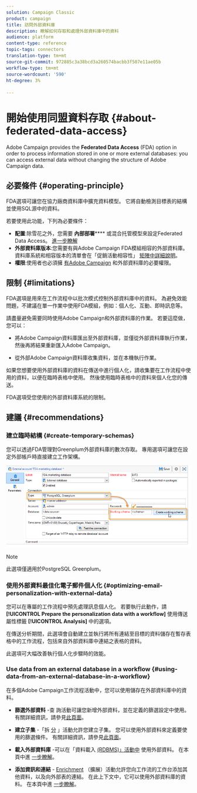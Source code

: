 ```yaml
---
solution: Campaign Classic
product: campaign
title: 訪問外部資料庫
description: 瞭解如何存取和處理外部資料庫中的資料
audience: platform
content-type: reference
topic-tags: connectors
translation-type: tm+mt
source-git-commit: 972885c3a38bcd3a260574bacbb3f507e11ae05b
workflow-type: tm+mt
source-wordcount: '590'
ht-degree: 3%

---
```



# 開始使用同盟資料存取 {#about-federated-data-access}

Adobe Campaign provides the **Federated Data Access** (FDA) option in order to process information stored in one or more external databases: you can access external data without changing the structure of Adobe Campaign data.

## 必要條件 {#operating-principle}

FDA選項可讓您在協力廠商資料庫中擴充資料模型。 它將自動檢測目標表的結構並使用SQL源中的資料。

若要使用此功能，下列為必要條件：

* **配置**:除雪花之外，您需要 **內部部署****** 或混合托管模型來設定Federated Data Access。 [進一步瞭解](../../installation/using/hosting-models.md)
* **外部資料庫版本**:您需要有與Adobe Campaign FDA模組相容的外部資料庫。 資料庫系統和相容版本的清單會在「促銷活動相容性」 [矩陣中詳細說明](../../rn/using/compatibility-matrix.md#FederatedDataAccessFDA)。
* **權限**:使用者也必須擁 [有Adobe Campaign](../../installation/using/remote-database-access-rights.md) 和外部資料庫的必要權限。

## 限制 {#limitations}

FDA選項是用來在工作流程中以批次模式控制外部資料庫中的資料。 為避免效能問題，不建議在單一作業中使用FDA模組，例如：個人化、互動、即時訊息等。

請盡量避免需要同時使用Adobe Campaign和外部資料庫的作業。 若要這麼做，您可以：

* 將Adobe Campaign資料庫匯出至外部資料庫，並僅從外部資料庫執行作業，然後再將結果重新匯入Adobe Campaign。

* 從外部Adobe Campaign資料庫收集資料，並在本機執行作業。

如果您想要使用外部資料庫的資料在傳送中進行個人化，請收集要在工作流程中使用的資料，以便在臨時表格中使用。 然後使用臨時表格中的資料來個人化您的傳送。

FDA選項受您使用的外部資料庫系統的限制。

## 建議 {#recommendations}

### 建立臨時結構 {#create-temporary-schemas}

您可以透過FDA管理對Greenplum外部資料庫的數次存取。 專用選項可讓您在設定外部帳戶時直接建立工作架構。

![](assets/fda_work_table.png)

>[!NOTE]
>
>此選項僅適用於PostgreSQL Greenplum。

### 使用外部資料最佳化電子郵件個人化 {#optimizing-email-personalization-with-external-data}

您可以在專屬的工作流程中預先處理訊息個人化。 若要執行此動作，請 **[!UICONTROL Prepare the personalization data with a workflow]** 使用傳送屬性標籤 **[!UICONTROL Analysis]** 中的選項。

在傳送分析期間，此選項會自動建立並執行將所有連結至目標的資料儲存在暫存表格中的工作流程，包括來自外部資料庫中連結之表格的資料。

此選項可大幅改善執行個人化步驟時的效能。

### Use data from an external database in a workflow {#using-data-from-an-external-database-in-a-workflow}

在多個Adobe Campaign工作流程活動中，您可以使用儲存在外部資料庫中的資料。

* **篩選外部資料** -查 [](../../workflow/using/targeting-data.md#selecting-data) 詢活動可讓您新增外部資料，並在定義的篩選設定中使用。 有關詳細資訊，請參見[此頁面](../../workflow/using/targeting-data.md#selecting-data)。

* **建立子集** -「拆 [分](../../workflow/using/split.md) 」活動允許您建立子集。 您可以使用外部資料來定義要使用的篩選條件。 有關詳細資訊，請參見[此頁面](../../workflow/using/split.md)。

* **載入外部資料庫** -可以在「資料載入 [(RDBMS)」活動中](../../workflow/using/data-loading--rdbms-.md) 使用外部資料。 在本頁中進 [一步瞭解](../../workflow/using/data-loading--rdbms-.md)。

* **添加資訊和連結** - [Enrichment](../../workflow/using/enrichment.md) （擴展）活動允許您向工作流的工作台添加其他資料，以及向外部表的連結。 在此上下文中，它可以使用外部資料庫的資料。 在本頁中進 [一步瞭解](../../workflow/using/enrichment.md)。
